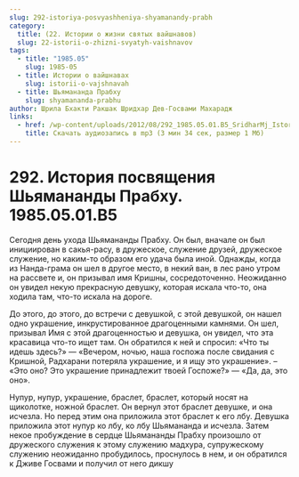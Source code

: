 ```yaml
---
slug: 292-istoriya-posvyashheniya-shyamanandy-prabh
category:
  title: (22. Истории о жизни святых вайшнавов)
  slug: 22-istorii-o-zhizni-svyatyh-vaishnavov
tags:
  - title: "1985.05"
    slug: 1985-05
  - title: Истории о вайшнавах
    slug: istorii-o-vajshnavah
  - title: Шьямананда Прабху
    slug: shyamananda-prabhu
author: Шрила Бхакти Ракшак Шридхар Дев-Госвами Махарадж
links:
  - href: /wp-content/uploads/2012/08/292_1985.05.01.B5_SridharMj_Istoriya_posvyaweniya_Shyamanandy_Prabhu.mp3
    title: Скачать аудиозапись в mp3 (3 мин 34 сек, размер 1 Мб)
---
```


# 292. История посвящения Шьямананды Прабху. 1985.05.01.B5

Сегодня день ухода Шьямананды Прабху. Он был, вначале он был инициирован в сакья-расу, в дружеское, служение друзей, дружеское служение, но каким-то образом его удача была иной. Однажды, когда из Нанда-грама он шел в другое место, в некий ван, в лес рано утром на рассвете и, он призывал имя Кришны, сосредоточенно. Неожиданно он увидел некую прекрасную девушку, которая искала что-то, она ходила там, что-то искала на дороге.

До этого, до этого, до встречи с девушкой, с этой девушкой, он нашел одно украшение, инкрустированное драгоценными камнями. Он шел, призывал Имя с этой драгоценностью и девушка, он увидел, что эта красавица что-то ищет там. Он обратился к ней и спросил: «Что ты идешь здесь?» — «Вечером, ночью, наша госпожа после свидания с Кришной, Радхарани потеряла украшение, и я ищу это украшение». – «Это оно? Это украшение принадлежит твоей Госпоже?» — «Да, да, это оно».

Нупур, нупур, украшение, браслет, браслет, который носят на щиколотке, ножной браслет. Он вернул этот браслет девушке, и она исчезла. Но перед этим она приложила этот браслет к его лбу. Девушка приложила этот нупур ко лбу, ко лбу Шьямананда и исчезла. Затем некое пробуждение в сердце Шьямананды Прабху произошло от дружеского служения к этому служению мадхура, супружескому служению неожиданно пробудилось, проснулось в нем, и он обратился к Дживе Госвами и получил от него дикшу

